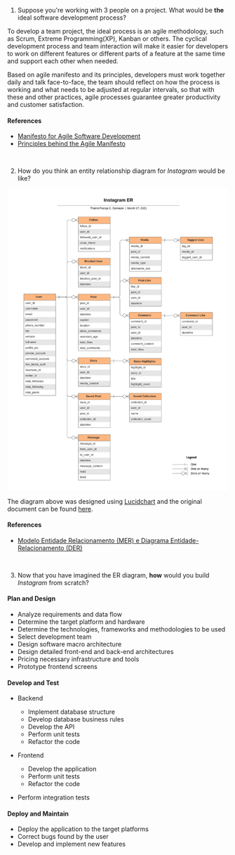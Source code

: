 1. Suppose you're working with 3 people on a project. What would be **the** ideal software development process?

To develop a team project, the ideal process is an agile methodology, such as Scrum, Extreme Programming(XP), Kanban or others. The cyclical development process and team interaction will make it easier for developers to work on different features or different parts of a feature at the same time and support each other when needed.
<p>Based on agile manifesto and its principles, developers must work together daily and talk face-to-face, the team should reflect on how the process is working and what needs to be adjusted at regular intervals, so that with these and other practices, agile processes guarantee greater productivity and customer satisfaction.

#### References
- [Manifesto for Agile Software Development](https://agilemanifesto.org/iso/en/manifesto.html)
- [Principles behind the Agile Manifesto](https://agilemanifesto.org/iso/en/principles.html)

<br/>

2. How do you think an entity relationship diagram for _Instagram_ would be like?

![Diagram of Instagram entity relationship](instagram_er.png)

The diagram above was designed using [Lucidchart](http://lucidchart.com/) and the original document can be found [here](https://lucid.app/documents/view/220ba433-6904-49f6-a50a-ad59814dd3bb).

#### References
- [Modelo Entidade Relacionamento (MER) e Diagrama Entidade-Relacionamento (DER)](https://www.devmedia.com.br/modelo-entidade-relacionamento-mer-e-diagrama-entidade-relacionamento-der/14332)

<br/>

3. Now that you have imagined the ER diagram, **how** would you build _Instagram_ from scratch?

#### Plan and Design

- Analyze requirements and data flow
- Determine the target platform and hardware
- Determine the technologies, frameworks and methodologies to be used
- Select development team
- Design software macro architecture
- Design detailed front-end and back-end architectures
- Pricing necessary infrastructure and tools
- Prototype frontend screens


#### Develop and Test

- Backend
  - Implement database structure
  - Develop database business rules
  - Develop the API
  - Perform unit tests
  - Refactor the code

- Frontend
  - Develop the application
  - Perform unit tests
  - Refactor the code

- Perform integration tests


#### Deploy and Maintain

- Deploy the application to the target platforms
- Correct bugs found by the user
- Develop and implement new features